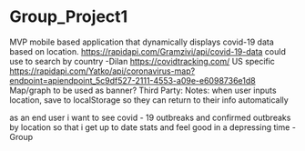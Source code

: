 # Group_Project1
MVP
mobile based application that dynamically displays covid-19 data based on location. https://rapidapi.com/Gramzivi/api/covid-19-data  could use to search by country  -Dilan
https://covidtracking.com/   US specific 
https://rapidapi.com/Yatko/api/coronavirus-map?endpoint=apiendpoint_5c9df527-2111-4553-a09e-e6098736e1d8  Map/graph to be used as banner?
Third Party:
Notes: when user inputs location, save to localStorage so they can return to their info automatically


as an end user
i want to see covid - 19 outbreaks and confirmed outbreaks by location
so that i get up to date stats and feel good in a depressing time
-Group



